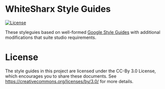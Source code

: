 # WhiteSharx Style Guides

[![License](https://img.shields.io/static/v1?label=License&message=CC%20BY%203.0&style=for-the-badge&logo=creative-commons&color=EF9421)](https://creativecommons.org/licenses/by/3.0/)

These styleguies based on well-formed [Google Style Guides](https://github.com/google/styleguide) with
additional modifications that suite studio requirements.

# License

The style guides in this project are licensed under the CC-By 3.0 License, which encourages you to
share these documents. See https://creativecommons.org/licenses/by/3.0/ for more details.

